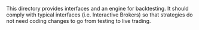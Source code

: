 This directory provides interfaces and an engine for backtesting. It should comply with 
typical interfaces (i.e. Interactive Brokers) so that strategies do not need coding
changes to go from testing to live trading. 